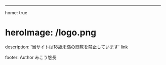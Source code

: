 ---
home: true
# heroImage: /logo.png
description: '当サイトは18歳未満の閲覧を禁止しています'
[link](https://monologuestation.netlify.app)


footer: Author みこう悠長